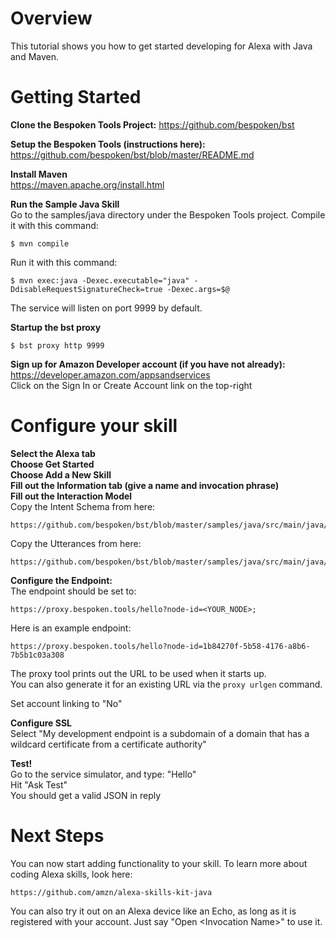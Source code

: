 # Overview
This tutorial shows you how to get started developing for Alexa with Java and Maven.  

# Getting Started
__Clone the Bespoken Tools Project:__
https://github.com/bespoken/bst

__Setup the Bespoken Tools (instructions here):__
https://github.com/bespoken/bst/blob/master/README.md

__Install Maven__  
https://maven.apache.org/install.html

__Run the Sample Java Skill__  
Go to the samples/java directory under the Bespoken Tools project.
Compile it with this command:  
```
$ mvn compile
```

Run it with this command:  
```
$ mvn exec:java -Dexec.executable="java" -DdisableRequestSignatureCheck=true -Dexec.args=$@
```

The service will listen on port 9999 by default.

__Startup the bst proxy__  
```
$ bst proxy http 9999
```

__Sign up for Amazon Developer account (if you have not already):__  
https://developer.amazon.com/appsandservices  
Click on the Sign In or Create Account link on the top-right

# Configure your skill
__Select the Alexa tab__  
__Choose Get Started__  
__Choose Add a New Skill__  
__Fill out the Information tab (give a name and invocation phrase)__  
__Fill out the Interaction Model__  
Copy the Intent Schema from here:
```
https://github.com/bespoken/bst/blob/master/samples/java/src/main/java/helloworld/speechAssets/IntentSchema.json
```

Copy the Utterances from here:  
```
https://github.com/bespoken/bst/blob/master/samples/java/src/main/java/helloworld/speechAssets/SampleUtterances.txt
```

__Configure the Endpoint:__  
The endpoint should be set to:  
```
https://proxy.bespoken.tools/hello?node-id=<YOUR_NODE>;
```

Here is an example endpoint:  
```
https://proxy.bespoken.tools/hello?node-id=1b84270f-5b58-4176-a8b6-7b5b1c03a308
```

The proxy tool prints out the URL to be used when it starts up.  
You can also generate it for an existing URL via the `proxy urlgen` command.  

Set account linking to "No"

__Configure SSL__  
Select "My development endpoint is a subdomain of a domain that has a wildcard certificate from a certificate authority"

__Test!__  
Go to the service simulator, and type: "Hello"  
Hit "Ask Test"  
You should get a valid JSON in reply  

# Next Steps
You can now start adding functionality to your skill. To learn more about coding Alexa skills, look here:  
```
https://github.com/amzn/alexa-skills-kit-java
```

You can also try it out on an Alexa device like an Echo, as long as it is registered with your account.
Just say "Open \<Invocation Name>" to use it.
